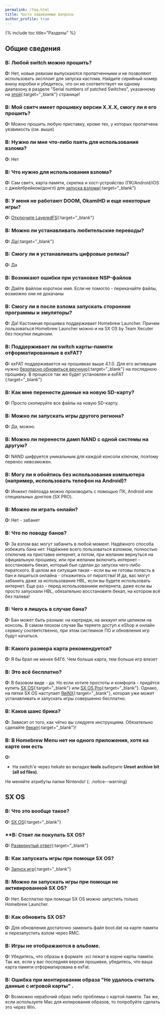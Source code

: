 ```yaml
---
permalink: /faq.html
title: Часто задаваемые вопросы
author_profile: true
---
```

{% include toc title="Разделы" %}

## Общие сведения

### **В:** Любой switch можно прошить?
**О:** Нет, новые ревизии выпускаются пропатченными и не позволяют использовать эксплоит для запуска кастома. Найдите серийный номер внизу коробки и убедитесь, что он не соответствует ни одному диапазону в разделе "Serial numbers of patched Switches", указанному на [этой](https://gbatemp.net/threads/switch-informations-by-serial-number.481215/){:target="_blank"} странице!

### **В:** Мой свитч имеет прошивку версии X.X.X, смогу ли я его прошить?
**О:** Можно прошить любую приставку, кроме тех, у которых пропатчена уязвимость (см. выше)

### **В:** Нужно ли мне что-либо паять для использования взлома?
**О:** Нет

### **В:** Что нужно для использования взлома? 
**О:** Сам свитч, карта памяти, скрепка и хост-устройство (ПК/Android/iOS с джейлбрейком/донгл) для [запуска взлома](fusee-gelee){:target="_blank"}

### **В:** У меня не работают DOOM, OkamiHD и еще некоторые игры? 
**О:** [Отключите LayeredFS](games#использование-переводов){:target="_blank"}

### **В:** Можно ли устанавливать любительские переводы? 
**О:** [Да](games#использование-переводов){:target="_blank"}

### **В:** Смогу ли я устанавливать цифровые релизы? 
**О:** Да

### **В:** Возникают ошибки при установке NSP-файлов 
**О:** Дайте файлом короткое имя. Если не помогло - перекачайте файлы, возможно они не докачаны

### **В:** Смогу ли я после взлома запускать сторонние программы и эмуляторы?
**О:** Да! Кастомная прошивка поддерживает Homebrew Launcher. Причем пользоваться Homebrew Launcher можно и на SX OS by Team Xecuter без покупки лицензии.

### **В:** Поддерживает ли switch карты-памяти отформатированные в exFAT?
**О:** exFAT поддерживается на прошивках выше 4.1.0. Для его активации нужно [безопасно обновиться вручную](update-to-latest){:target="_blank"} на последнюю прошивку. В процессе так же будет установлен и exFAT
{:target="_blank"}

### **В:** Как мне перенести данные на новую SD-карту?
**О:** Просто скопируйте все файлы на новую SD-карту.

### **В:** Можно ли запускать игры другого региона?
**О:** Да, можно.

### **В:** Можно ли перенести дамп NAND с одной системы на другую?
**О:** NAND шифруется уникальным для каждой консоли ключом, поэтому перенос невозможен.

### **В:** Могу ли я обойтись без использования компьютера (например, использовать телефон на Android)?
**О:** Инжект пейлоада можно производить с помощью ПК, Android или специальных донглов (SX PRO).

### **В:** Можно ли играть онлайн? 
**О:** Нет - забанят

### **В:** Что по поводу банов?
**О:** За взлом вас могут забанить в любой момент. Надёжного способа избежать бана нет. Надёжнее всего пользоваться взломом, полностью отключив на приставке интернет, а потом, при желании вернуться на официальную прошивку, или при желании включить интернет - восстановить бекап, который был сделан до запуска чего-либо пиратского. В целом же ситуация такая - если вы не готовы попасть в бан и лишиться онлайна - откажитесь от пиратства! И да, вас могут забанить даже за использование HBL, если вы будете использовать интернет. Еще раз - перед использованием интернета, даже если вы просто запускали HBL, обязательно восстановите бекап, на котором всё без палева!

### **В:** Чего я лишусь в случае бана? 
**О:** Бан может быть разным: на картридж, на аккаунт или целиком на консоль. В самом плохом случае Вы теряете доступ к eShop и онлайн сервису соответственно, при этом системное ПО и обновления игр будут качаться.

### **В:** Какого размера карта рекомендуется? 
**О:** Я бы брал не менее 64Гб. Чем больше карта, тем больше игр влезет

### **В:** Это всё бесплатно?
**О:** В базовом виде - да. Но если хотите простоты и комфорта - придётся купить [SX OS](sxos){:target="_blank"} или [SX OS Pro](sxos){:target="_blank"}. Однако, на пятки SX OS наступает [ReiNX](reinx){:target="_blank"}, которая уже может устанавливать и запускать игры совершенно бесплатно. 

### **В:** Каков шанс брика? 
**О:** Зависит от того, как чётко вы следуете инструкциям. Обязательно сделайте [бекап](backup-nand){:target="_blank"}! 

### **В:** В Homebrew Menu нет ни одного приложения, хотя на карте они есть
**О:** 

* На switch'е через hekate во вкладке **tools** выберите **Unset archive bit (all sd files)**.

Не меняйте атрибуты папки Nintendo!
{: .notice--warning}

## SX OS

### **В:** Что это вообще такое?
**О:** [SX OS](sxos){:target="_blank"}

### **В: Стоит ли покупать SX OS?
**О:** [Развернутый ответ](sxos-games){:target="_blank"}

### **В:** Как запускать игры при помощи SX OS?
**О:** [Запуск игр](sxos-games){:target="_blank"}

### **В:** Можно ли запускать игры при помощи не активированной SX OS?
**О:** Нет. Бесплатно при помощи SX OS можно запустить только Homebrew Launcher.

### **В:** Как обновить SX OS?
**О:** Для обновления достаточно заменить файл boot.dat на карте памяти и перезапустить взлом через RMC.

### **В:** Игры не отображаются в альбоме.
**О:** Убедитесь, что образы в формате .xci лежат в корне карты памяти. Так же, если у вас последняя версия прошивки, убедитесь, что ваша карта памяти отформатирована в exFat.

### **В:** Ошибка при монтировании образа "Не удалось считать данные с игровой карты" .
**О:** Возможно нерабочий образ либо проблемы с картой памяти. Так же, если используете Mac для копирования образов, то попробуйте сделать это через Win.
